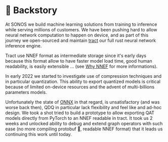 # :popcorn: Backstory

At SONOS we build machine learning solutions from training to inference while serving millions of customers.
We have been pushing hard to allow neural network computation to happen on device,
 and as part of this journey we open-sourced and maintain [tract](https://github.com/sonos/tract) our full rust neural network inference engine.

Tract use NNEF format as intermediate storage since it's early days because this format allow to
have faster model load time, good human readability, is easily extensible ... (see [Why NNEF](./why_nnef.md) for more informations).

In early 2022 we started to investigate use of compression techniques and in particular quantization.
This ability to export quantized models is critical because of limited on-device resources and
the advent of multi-billions parameters models.

Unfortunately the state of [ONNX](https://onnxruntime.ai/docs/performance/model-optimizations/quantization.html) in that regard, is unsatisfactory (and was worse back then),
QDQ in particular lack flexibility and feel like and ad-hoc design. We took a shot tried to build a prototype to allow exporting QAT
models directly from PyTorch to an NNEF readable in tract. It took us 2 weeks and unlocked ability to debug and extend graph operators with such ease (no more compiling protobuf :tada:, readable NNEF format)
that it leads us continuing this work until today.
